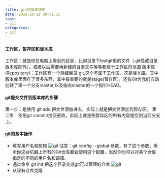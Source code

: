 ```yaml
---
title: git的基本使用
date: 2018-10-18 09:01:13
tags:
- git
categories:
- git
---
```

#### 工作区，暂存区和版本库
工作区：就是你在电脑上看到的目录，比如目录下testgit里的文件（.git隐藏目录版本库除外）。或者以后需要再新建的目录文件等等都属于工作区的范围
版本库(Repository)：工作区有一个隐藏目录.git,这个不属于工作区，这是版本库。其中版本库里面存了很多东西，其中最重要的就是stage(暂存区)，还有Git为我们自动创建了第一个分支master,以及指向master的一个指针HEAD。

#### git提交文件到版本库的步骤
第一步：是使用 git add 把文件添加进去，实际上就是把文件添加到暂存区。
第二步：使用git commit提交更改，实际上就是把暂存区的所有内容提交到当前分支上。

#### git的基本操作
+ 填写用户名和邮箱
![git](/images/git/git_global.png)
注意：git config  --global 参数，有了这个参数，表示你这台机器上所有的Git仓库都会使用这个配置，当然你也可以对某个仓库指定的不同的用户名和邮箱。
+ 通过命令 git init 把这个目录变成git可以管理的仓库
![git](/images/git/git_git.png)
+ 从现有仓库克隆



